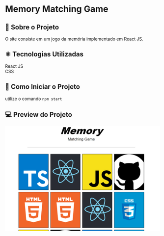 # Memory Matching Game

## 📝 Sobre o Projeto

O site consiste em um jogo da memória implementado em React JS.

## ⚛️ Tecnologias Utilizadas
React JS <br>
CSS

## 💽 Como Iniciar o Projeto
utilize o comando `npm start`

## 💻 Preview do Projeto
![image](./src/Assets/preview.PNG)
